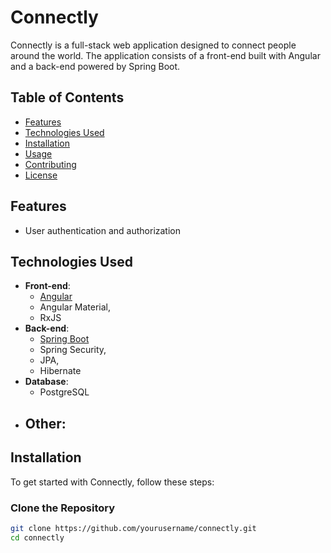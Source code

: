 # Connectly

Connectly is a full-stack web application designed to connect people around the world. The application consists of a front-end built with Angular and a back-end powered by Spring Boot.

## Table of Contents

- [Features](#features)
- [Technologies Used](#technologies-used)
- [Installation](#installation)
- [Usage](#usage)
- [Contributing](#contributing)
- [License](#license)

## Features

- User authentication and authorization

## Technologies Used

- **Front-end**: 
  - [Angular](https://angular.io/)
  - Angular Material, 
  - RxJS
- **Back-end**: 
  - [Spring Boot](https://spring.io/projects/spring-boot)
  - Spring Security, 
  - JPA, 
  - Hibernate
- **Database**: 
  - PostgreSQL
- **Other**:
  - 

## Installation

To get started with Connectly, follow these steps:

### Clone the Repository

```bash
git clone https://github.com/yourusername/connectly.git
cd connectly
